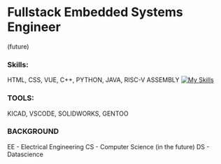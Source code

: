 # Fullstack Embedded Systems Engineer
(future)
### Skills: 
HTML, CSS, VUE, C++, PYTHON, JAVA, RISC-V ASSEMBLY
[![My Skills](https://skillicons.dev/icons?i=js,html,css,cpp,asm,python,java)](https://skillicons.dev)
### TOOLS:
KICAD, VSCODE, SOLIDWORKS, GENTOO


### BACKGROUND
EE - Electrical Engineering
CS - Computer Science
(in the future)
DS - Datascience 

